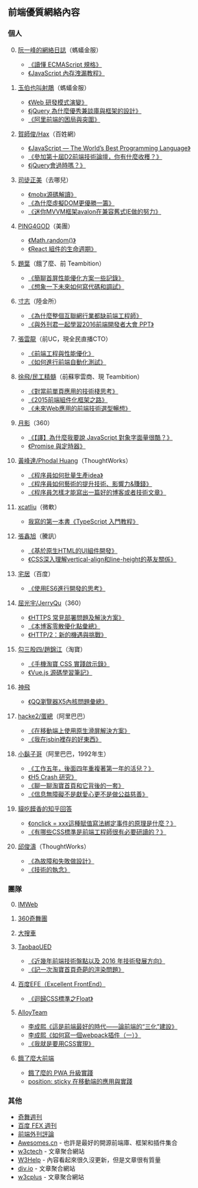 ## 前端優質網絡內容
### 個人
0. [阮一峰的網絡日誌](http://www.ruanyifeng.com/blog/javascript/)（螞蟻金服）
    -  [《讀懂 ECMAScript 規格》](http://www.ruanyifeng.com/blog/2015/11/ecmascript-specification.html)
    -  [《JavaScript 內存洩漏教程》](http://www.ruanyifeng.com/blog/2017/04/memory-leak.html)

0. [玉伯也叫射鵰](https://github.com/lifesinger/blog/issues?q=is%3Aissue+is%3Aopen+sort%3Aupdated-desc)（螞蟻金服）
    - [《Web 研發模式演變》](https://github.com/lifesinger/blog/issues/184)
    - [《jQuery 為什麼優秀兼談庫與框架的設計》](https://github.com/lifesinger/blog/issues/114)
    - [《阿里前端的困局與突圍》](https://github.com/lifesinger/blog/issues/141)

0. [賀師俊/Hax](https://github.com/hax/hax.github.com/issues)（百姓網）
    - [《JavaScript — The World’s Best Programming Language》](http://johnhax.net/2015/js-the-best/)
    - [《參加第十屆D2前端技術論壇，你有什麼收穫？》](https://www.zhihu.com/question/38637676/answer/77889487)
    - [《jQuery會過時嗎？》](https://www.zhihu.com/question/34892985/answer/60466608)

0. [司徒正美](http://www.cnblogs.com/rubylouvre/)（去哪兒）
    - [《mobx源碼解讀》](http://www.cnblogs.com/rubylouvre/p/6058045.html)
    - [《為什麼虛擬DOM更優勝一籌》](http://www.cnblogs.com/rubylouvre/p/5012458.html) 
    - [《迷你MVVM框架avalon在兼容舊式IE做的努力》](http://www.cnblogs.com/rubylouvre/p/3598133.html)

0. [PING4GOD](http://pinggod.com/)（美團）
    - [《Math.random()》](http://pinggod.com/2016/Math-random/)
    - [《React 組件的生命週期》](http://pinggod.com/2015/React-%E7%BB%84%E4%BB%B6%E7%9A%84%E7%94%9F%E5%91%BD%E5%91%A8%E6%9C%9F/)

0. [題葉](https://segmentfault.com/u/jiyinyiyong/articles)（餓了麼、前 Teambition）
    - [《簡聊首屏性能優化方案一些記錄》](https://segmentfault.com/a/1190000004287098) 
    - [《想象一下未來如何寫代碼和調試》](https://segmentfault.com/a/1190000003840866)

0. [寸志](https://www.zhihu.com/people/stein.cun/posts)（陸金所）
    - [《為什麼整個互聯網行業都缺前端工程師》](https://zhuanlan.zhihu.com/p/20598089)
    - [《與外刊君一起學習2016前端開發者大會 PPT》](https://zhuanlan.zhihu.com/p/20662724)

0. [張雲龍](https://github.com/fouber/blog)（前UC，現全民直播CTO） 
    - [《前端工程與性能優化》](https://github.com/fouber/blog/issues/3) 
    - [《如何進行前端自動化測試》](https://github.com/fouber/blog/issues/7)

0. [徐飛/民工精髓](https://github.com/xufei/blog)（前蘇寧雲商、現 Teambition）
    - [《對當前單頁應用的技術棧思考》](https://github.com/xufei/blog/issues/37)
    - [《2015前端組件化框架之路》](https://github.com/xufei/blog/issues/19) 
    - [《未來Web應用的前端技術選型暢想》](https://github.com/xufei/blog/issues/24)

0. [月影](https://www.h5jun.com/archives/)（360）
    - [《【譯】為什麼我要說 JavaScript 對象字面量很酷？》](https://www.h5jun.com/post/why-object-literals-in-javascript-are-cool.html)
    - [《Promise 與定時器》](https://www.h5jun.com/post/wait-promise.html)

0. [黃峰達/Phodal Huang](https://github.com/phodal/articles/issues)（ThoughtWorks）
    - [《程序員如何批量生產idea》](https://www.phodal.com/blog/how-to-create-ideas/)  
    - [《程序員如何藝術的提升技術、影響力&賺錢》](https://www.phodal.com/blog/how-to-make-money-and-improve-impact/)  
    - [《程序員怎樣才能寫出一篇好的博客或者技術文章》](https://www.phodal.com/blog/programmer-how-to-write-a-good-article/)

0. [xcatliu](http://blog.xcatliu.com/tags/JavaScript/)（微軟）
    - [我寫的第一本書《TypeScript 入門教程》](http://blog.xcatliu.com/2017/01/17/my_first_book/)

0. [張鑫旭](http://www.zhangxinxu.com/wordpress/)（騰訊）
    - [《基於原生HTML的UI組件開發》](http://www.zhangxinxu.com/wordpress/2016/01/development-of-ui-components-based-on-native-html/) 
    - [《CSS深入理解vertical-align和line-height的基友關係》](http://www.zhangxinxu.com/wordpress/2015/08/css-deep-understand-vertical-align-and-line-height/)

0. [宅居](http://otakustay.com/)（百度）
    - [《使用ES6進行開發的思考》](http://otakustay.com/es6-develop-overview/) 

0. [屈光宇/JerryQu](https://imququ.com/post/series.html)（360）
    - [《HTTPS 常見部署問題及解決方案》](https://imququ.com/post/troubleshooting-https.html)
    - [《本博客零散優化點彙總》](https://imququ.com/post/summary-of-my-blog-optimization.html) 
    - [《HTTP/2：新的機遇與挑戰》](https://imququ.com/post/http2-new-opportunities-and-challenges.html)

0. [勾三股四/趙錦江](http://jiongks.name/)（淘寶）
    - [《手機淘寶 CSS 實踐啟示錄》](http://jiongks.name/slides/css-memos/)
    - [《Vue.js 源碼學習筆記》](http://jiongks.name/blog/vue-code-review/)

0. [神飛](https://www.qianduan.net/)
    - [《QQ瀏覽器X5內核問題彙總》](https://www.qianduan.net/qqliu-lan-qi-x5nei-he-wen-ti-hui-zong/)

0. [hacke2/蛋總](http://www.hacke2.cn/posts/)（阿里巴巴）
    - [《在移動端上使用原生滑屏解決方案》](http://www.hacke2.cn/scroll-in-uc/)
    - [《我在jsbin裡存的好東西》](http://www.hacke2.cn/share-jsbin/)

0. [小鬍子哥](http://barretlee.com/entry/)（阿里巴巴，1992年生）
    - [《工作五年，後面四年重複著第一年的活兒？》](http://barretlee.com/blog/2016/07/21/donnot-repeat-yourself/)
    - [《H5 Crash 研究》](http://barretlee.com/blog/2016/05/30/h5-crash-research/)
    - [《聊一聊淘寶首頁和它背後的一套》](http://barretlee.com/blog/2016/06/02/thing-about-taobao-homepage/)
    - [《信息無障礙不是獻愛心更不是做公益慈善》](http://barretlee.com/blog/2016/02/28/step-in-aria/)

0. [貘吃饃香的知乎回答](https://www.zhihu.com/people/tapir/answers)
    - [《onclick = xxx這種賦值寫法綁定事件的原理是什麼？》](https://www.zhihu.com/question/43728074/answer/96396431)
    - [《有哪些CSS標準是前端工程師很有必要研讀的？》](https://www.zhihu.com/question/41191048/answer/90058208)
    
0. [邱俊濤](http://icodeit.org/blog/archives/)（ThoughtWorks）
    - [《為故障和失敗做設計》](http://icodeit.org/2016/05/design-for-failure/)
    - [《技術的執念》](http://icodeit.org/2016/02/pitfall-of-technology/)

### 團隊
0. [IMWeb](http://imweb.io/)
0. [360奇舞團](http://www.75team.com/)
0. [大搜車](http://f2e.souche.com/blog/)
0. [TaobaoUED](http://taobaofed.org/categories/Web開發/)
    - [《近幾年前端技術盤點以及 2016 年技術發展方向》](http://taobaofed.org/blog/2016/01/04/font-end-tech-inventory/)
    - [《記一次淘寶首頁奇葩的渲染問題》](http://taobaofed.org/blog/2015/11/23/a-strange-bug-research-at-taobao-home-page/)

0. [百度EFE（Excellent FrontEnd）](http://efe.baidu.com/)
    - [《迴歸CSS標準之Float》](http://efe.baidu.com/blog/float/)

0. [AlloyTeam](http://www.alloyteam.com/)
    - [李成熙《這是前端最好的時代——論前端的“三化”建設》](https://github.com/lcxfs1991/blog/issues/3)
    - [李成熙《如何寫一個webpack插件（一）》](https://github.com/lcxfs1991/blog/issues/1)
    - [《我就是要用CSS實現》](http://www.alloyteam.com/2016/01/let-see-css-world/)

0. [餓了麼大前端](https://fe.ele.me/)
   - [餓了麼的 PWA 升級實踐](https://zhuanlan.zhihu.com/p/27853228)
   - [position: sticky 在移動端的應用與實踐](https://fe.ele.me/position-sticky-zai-yi-dong-duan-de-ying-yong-yu-shi-jian/)


### 其他
- [奇舞週刊](http://www.75team.com/weekly/)
- [百度 FEX 週刊](http://fex.baidu.com/weekly/)
- [前端外刊評論](http://qianduan.guru/)
- [Awesomes.cn](https://www.awesomes.cn/) - 也許是最好的開源前端庫、框架和插件集合
- [w3ctech](http://www.w3ctech.com/) - 文章聚合網站
- [W3Help](http://w3help.org/zh-cn/home/compatibility.html) - 內容看起來很久沒更新，但是文章很有質量
- [div.io](http://div.io/#/welcome) - 文章聚合網站
- [w3cplus](http://www.w3cplus.com/) - 文章聚合網站